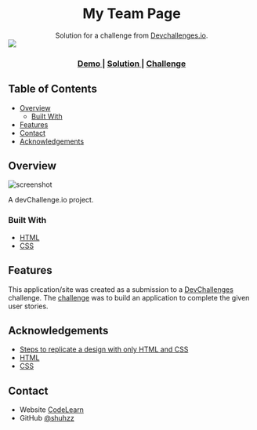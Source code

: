 
<!-- Please update value in the {}  -->

<h1 align="center">My Team Page</h1>

<div align="center">
   Solution for a challenge from  <a href="http://devchallenges.io" target="_blank">Devchallenges.io</a>.
</div>

<img src="https://repository-images.githubusercontent.com/420608089/b5ba9399-42f6-46b7-afc7-e0502c12a9c1">

<div align="center">
  <h3>
    <a href="https://shuhzz.github.io/MyTeamPage/">
      Demo
    </a>
    <span> | </span>
    <a href="https://github.com/shuhzz/">
      Solution
    </a>
    <span> | </span>
    <a href="https://devchallenges.io/challenges/wBunSb7FPrIepJZAg0sY">
      Challenge
    </a>
  </h3>
</div>

<!-- TABLE OF CONTENTS -->

## Table of Contents

- [Overview](#overview)
  - [Built With](#built-with)
- [Features](#features)
- [Contact](#contact)
- [Acknowledgements](#acknowledgements)

<!-- OVERVIEW -->

## Overview

![screenshot](./demo.jpg)

A devChallenge.io project.

### Built With

<!-- This section should list any major frameworks that you built your project using. Here are a few examples.-->

- [HTML](https://www.w3schools.com/html/html_css.asp)
- [CSS](https://www.w3schools.com/html/html_css.asp)

## Features

<!-- List the features of your application or follow the template. Don't share the figma file here :) -->

This application/site was created as a submission to a [DevChallenges](https://devchallenges.io/challenges) challenge. The [challenge](https://devchallenges.io/challenges/wBunSb7FPrIepJZAg0sY) was to build an application to complete the given user stories.


## Acknowledgements

<!-- This section should list any articles or add-ons/plugins that helps you to complete the project. This is optional but it will help you in the future. For exmpale -->

- [Steps to replicate a design with only HTML and CSS](https://devchallenges-blogs.web.app/how-to-replicate-design/)
- [HTML](https://www.w3schools.com/html/html_css.asp)
- [CSS](https://www.w3schools.com/html/html_css.asp)


## Contact

- Website [CodeLearn](https://shuhzz.github.io/Codelearn/)
- GitHub [@shuhzz](https://github.com/shuhzz/)

